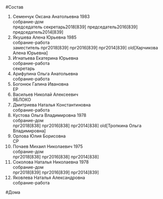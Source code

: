#Состав  
1. Семенчук Оксана Анатольевна 1983  
    собрание-дом  
    председатель секретарь2018[839] председатель2016[839] председатель2014[839]  
2. Якушева Алена Юрьевна 1985  
    собрание-работа  
    заместитель прг2018[839] прг2016[839] прг2014[839] old[Харчикова Алена Юрьевна]  
3. Игнатьева Екатерина Юрьевна  
    собрание-работа  
    секретарь  
4. Арифулина Ольга Анатольевна  
    собрание-работа  
5. Богонюк Галина Ивановна  
    ЕР  
6. Васильев Николай Алексеевич  
    ЯБЛОКО  
7. Дмитриева Наталья Константиновна  
    собрание-работа  
8. Кустова Ольга Владимировна 1978  
    собрание-дом  
    прг2018[838] прг2016[838] прг2014[838] old[Тропкина Ольга Владимировна]  
9. Орлова Юлия Борисовна  
    СР  
10. Почаев Михаил Николаевич 1975  
    собрание-дом  
    прг2018[838] прг2016[838] прг2014[838]  
11. Соколова Наталья Николаевна 1978  
    собрание-дом  
    прг2018[839] прг2016[839] прг2014[839]  
12. Яковлева Наталья Александровна  
    собрание-работа  
  
#Дома  
